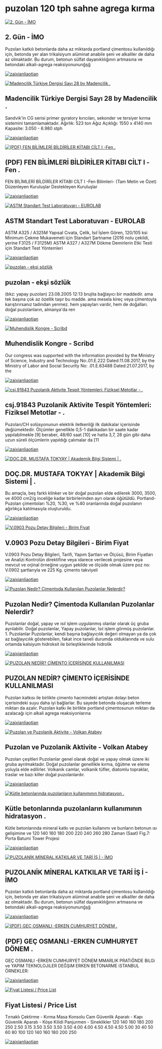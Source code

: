 # puzolan 120 tph sahne agrega kırma
<a href="https://mnn.zoosnet.net/LR/Chatpre.aspx?id=MNN94995150&p=https://topgrinding.com/" target="_blank">![2. Gün - İMO](https://github.com/technlg/images/blob/main/33.jpg)</a>
## 2. Gün - İMO
Puzolan katkılı betonlarda daha az miktarda portland çimentosu kullanıldığı için, betonda yer alan trikalsiyum alüminat anabile şeni ve alkaliler de daha az olmaktadır. Bu durum, betonun sülfat dayanıklılığının artmasına ve betondaki alkali-agrega reaksiyonununğşğ
<a href="https://mnn.zoosnet.net/LR/Chatpre.aspx?id=MNN94995150&p=https://topgrinding.com/" target="_blank"><img src="https://github.com/technlg/images/raw/main/chat11.jpg" alt="zaixianliaotian"/></a><a href="//whatsapp.shibangsoft.com/WhatsApp.php" ><img src="https://github.com/technlg/images/raw/main/chat11.png" alt=""></a>
<a href="https://mnn.zoosnet.net/LR/Chatpre.aspx?id=MNN94995150&p=https://topgrinding.com/" target="_blank">![Madencilik Türkiye Dergisi Sayı 28 by Madencilik .](https://github.com/technlg/images/blob/main/12.jpg)</a>
## Madencilik Türkiye Dergisi Sayı 28 by Madencilik .
Sandvik'in CG serisi primer gyratory kırıcıları, sekonder ve tersiyer kırma sistemini tamamlamaktadır. Ağırlık: 523 ton Ağız Açıklığı: 1550 x 4140 mm Kapasite: 3.050 - 6.980 stph 
<a href="https://mnn.zoosnet.net/LR/Chatpre.aspx?id=MNN94995150&p=https://topgrinding.com/" target="_blank"><img src="https://github.com/technlg/images/raw/main/chat11.jpg" alt="zaixianliaotian"/></a><a href="//whatsapp.shibangsoft.com/WhatsApp.php" ><img src="https://github.com/technlg/images/raw/main/chat11.png" alt=""></a>
<a href="https://mnn.zoosnet.net/LR/Chatpre.aspx?id=MNN94995150&p=https://topgrinding.com/" target="_blank">![(PDF) FEN BİLİMLERİ BİLDİRİLER KİTABI CİLT I -Fen .](https://github.com/technlg/images/blob/main/15.jpg)</a>
## (PDF) FEN BİLİMLERİ BİLDİRİLER KİTABI CİLT I -Fen .
FEN BİLİMLERİ BİLDİRİLER KİTABI CİLT I -Fen Bilimleri- (Tam Metin ve Özet) Düzenleyen Kuruluşlar Destekleyen Kuruluşlar
<a href="https://mnn.zoosnet.net/LR/Chatpre.aspx?id=MNN94995150&p=https://topgrinding.com/" target="_blank"><img src="https://github.com/technlg/images/raw/main/chat11.jpg" alt="zaixianliaotian"/></a><a href="//whatsapp.shibangsoft.com/WhatsApp.php" ><img src="https://github.com/technlg/images/raw/main/chat11.png" alt=""></a>
<a href="https://mnn.zoosnet.net/LR/Chatpre.aspx?id=MNN94995150&p=https://topgrinding.com/" target="_blank">![ASTM Standart Test Laboratuvarı - EUROLAB](https://github.com/technlg/images/blob/main/12.jpg)</a>
## ASTM Standart Test Laboratuvarı - EUROLAB
ASTM A325 / A325M Yapısal Cıvata, Çelik, Isıl İşlem Gören, 120/105 ksi Minimum Çekme Mukavemeti için Standart Şartname (2016 nolu çekildi, yerine F3125 / F3125M) ASTM A327 / A327M Dökme Demirlerin Etki Testi için Standart Test Yöntemleri
<a href="https://mnn.zoosnet.net/LR/Chatpre.aspx?id=MNN94995150&p=https://topgrinding.com/" target="_blank"><img src="https://github.com/technlg/images/raw/main/chat11.jpg" alt="zaixianliaotian"/></a><a href="//whatsapp.shibangsoft.com/WhatsApp.php" ><img src="https://github.com/technlg/images/raw/main/chat11.png" alt=""></a>
<a href="https://mnn.zoosnet.net/LR/Chatpre.aspx?id=MNN94995150&p=https://topgrinding.com/" target="_blank">![puzolan - ekşi sözlük](https://github.com/technlg/images/blob/main/40.jpg)</a>
## puzolan - ekşi sözlük
(bkz: yapay puzolan) 23.08.2005 12:13 brujita bağlayıcı bir maddedir. ama tek başına çok az özellik taşır bu madde. ama mesela kireç veya çimentoyla karıştırırsanız tadından yenmez. hem yapayları vardır, hem de doğalları. doğal puzolanların, almanya'da ren 
<a href="https://mnn.zoosnet.net/LR/Chatpre.aspx?id=MNN94995150&p=https://topgrinding.com/" target="_blank"><img src="https://github.com/technlg/images/raw/main/chat11.jpg" alt="zaixianliaotian"/></a><a href="//whatsapp.shibangsoft.com/WhatsApp.php" ><img src="https://github.com/technlg/images/raw/main/chat11.png" alt=""></a>
<a href="https://mnn.zoosnet.net/LR/Chatpre.aspx?id=MNN94995150&p=https://topgrinding.com/" target="_blank">![Muhendislik Kongre - Scribd](https://github.com/technlg/images/blob/main/58.jpg)</a>
## Muhendislik Kongre - Scribd
Our congress was supported with the information provided by the Ministry of Science, Industry and Technology No:.01.E.222 Dated:11.08.2017, by the Ministry of Labor and Social Security No: .01.E.63488 Dated:21.07.2017, by the
<a href="https://mnn.zoosnet.net/LR/Chatpre.aspx?id=MNN94995150&p=https://topgrinding.com/" target="_blank"><img src="https://github.com/technlg/images/raw/main/chat11.jpg" alt="zaixianliaotian"/></a><a href="//whatsapp.shibangsoft.com/WhatsApp.php" ><img src="https://github.com/technlg/images/raw/main/chat11.png" alt=""></a>
<a href="https://mnn.zoosnet.net/LR/Chatpre.aspx?id=MNN94995150&p=https://topgrinding.com/" target="_blank">![csj.91843 Puzolanik Aktivite Tespit Yöntemleri: Fiziksel Metotlar - .](https://github.com/technlg/images/blob/main/51.jpg)</a>
## csj.91843 Puzolanik Aktivite Tespit Yöntemleri: Fiziksel Metotlar - .
Puzolan/CH solüsyonunun elektrik iletkenliği ilk dakikalar içerisinde değiúmektedir. Ölçümler genellikle 0,5-1 dakikadan bir saate kadar yapılabilmekle [9] beraber, 48/60 saat [10] ve hatta 3,7, 28 gün gibi daha uzun süreli ölçümlerin yapıldığı çalımalar da [11 
<a href="https://mnn.zoosnet.net/LR/Chatpre.aspx?id=MNN94995150&p=https://topgrinding.com/" target="_blank"><img src="https://github.com/technlg/images/raw/main/chat11.jpg" alt="zaixianliaotian"/></a><a href="//whatsapp.shibangsoft.com/WhatsApp.php" ><img src="https://github.com/technlg/images/raw/main/chat11.png" alt=""></a>
<a href="https://mnn.zoosnet.net/LR/Chatpre.aspx?id=MNN94995150&p=https://topgrinding.com/" target="_blank">![DOÇ.DR. MUSTAFA TOKYAY | Akademik Bilgi Sistemi | .](https://github.com/technlg/images/blob/main/33.jpg)</a>
## DOÇ.DR. MUSTAFA TOKYAY | Akademik Bilgi Sistemi | .
Bu amaçla, beş farklı klinker ve bir doğal puzolan elde edilerek 3000, 3500, ve 4000 cm2/g inceliğe kadar birbirlerinden ayrı olarak öğütüldü. Portland-Puzolan çimentoları %20, %30, ve %40 oranlarında doğal puzolanın ağırlıkça katılmasıyla oluşturuldu.
<a href="https://mnn.zoosnet.net/LR/Chatpre.aspx?id=MNN94995150&p=https://topgrinding.com/" target="_blank"><img src="https://github.com/technlg/images/raw/main/chat11.jpg" alt="zaixianliaotian"/></a><a href="//whatsapp.shibangsoft.com/WhatsApp.php" ><img src="https://github.com/technlg/images/raw/main/chat11.png" alt=""></a>
<a href="https://mnn.zoosnet.net/LR/Chatpre.aspx?id=MNN94995150&p=https://topgrinding.com/" target="_blank">![V.0903 Pozu Detay Bilgileri - Birim Fiyat](https://github.com/technlg/images/blob/main/42.jpg)</a>
## V.0903 Pozu Detay Bilgileri - Birim Fiyat
V.0903 Pozu Detay Bilgileri, Tarifi, Yapım Şartları ve Ölçüsü, Birim Fiyatları ve Analizi Kontrolün direktifine veya idarece verilecek projesine veya mevcut ve orjinal örneğine uygun şekilde ve ölçüde olmak üzere poz no: V.0902 şartlarıyla ve 225 Kg. çimento takviyeli 
<a href="https://mnn.zoosnet.net/LR/Chatpre.aspx?id=MNN94995150&p=https://topgrinding.com/" target="_blank"><img src="https://github.com/technlg/images/raw/main/chat11.jpg" alt="zaixianliaotian"/></a><a href="//whatsapp.shibangsoft.com/WhatsApp.php" ><img src="https://github.com/technlg/images/raw/main/chat11.png" alt=""></a>
<a href="https://mnn.zoosnet.net/LR/Chatpre.aspx?id=MNN94995150&p=https://topgrinding.com/" target="_blank">![Puzolan Nedir? Çimentoda Kullanılan Puzolanlar Nelerdir?](https://github.com/technlg/images/blob/main/19.jpg)</a>
## Puzolan Nedir? Çimentoda Kullanılan Puzolanlar Nelerdir?
Puzolanlar doğal, yapay ve ısıl işlem uygulanmış olanlar olarak üç gruba ayrılabilir. Doğal puzolanlar, Yapay puzolanlar, Isıl işlem görmüş puzolanlar. 1. Puzolanlar Puzolanlar, kendi başına bağlayıcılık değeri olmayan ya da çok az bağlayıcılık gösterebilen, fakat ince taneli durumda olduklarında ve sulu ortamda kalsiyum hidroksit ile birleştiklerinde hidrolik 
<a href="https://mnn.zoosnet.net/LR/Chatpre.aspx?id=MNN94995150&p=https://topgrinding.com/" target="_blank"><img src="https://github.com/technlg/images/raw/main/chat11.jpg" alt="zaixianliaotian"/></a><a href="//whatsapp.shibangsoft.com/WhatsApp.php" ><img src="https://github.com/technlg/images/raw/main/chat11.png" alt=""></a>
<a href="https://mnn.zoosnet.net/LR/Chatpre.aspx?id=MNN94995150&p=https://topgrinding.com/" target="_blank">![PUZOLAN NEDİR? ÇİMENTO İÇERİSİNDE KULLANILMASI](https://github.com/technlg/images/blob/main/7.jpg)</a>
## PUZOLAN NEDİR? ÇİMENTO İÇERİSİNDE KULLANILMASI
Puzolan katkısı ile birlikte çimento hacmindeki artıştan dolayı beton içerisindeki suyu daha iyi bağlarlar. Bu sayede betonda oluşacak terleme miktarı da azalır. Puzolan katkı ile birlikte portland çimentosunun miktarı da azalacağı için alkali agrega reaksiyonlarına
<a href="https://mnn.zoosnet.net/LR/Chatpre.aspx?id=MNN94995150&p=https://topgrinding.com/" target="_blank"><img src="https://github.com/technlg/images/raw/main/chat11.jpg" alt="zaixianliaotian"/></a><a href="//whatsapp.shibangsoft.com/WhatsApp.php" ><img src="https://github.com/technlg/images/raw/main/chat11.png" alt=""></a>
<a href="https://mnn.zoosnet.net/LR/Chatpre.aspx?id=MNN94995150&p=https://topgrinding.com/" target="_blank">![Puzolan ve Puzolanik Aktivite - Volkan Atabey](https://github.com/technlg/images/blob/main/1.jpg)</a>
## Puzolan ve Puzolanik Aktivite - Volkan Atabey
Puzolan çeşitleri Puzolanlar genel olarak doğal ve yapay olmak üzere iki gruba ayrılmaktadır. Doğal puzolanlar genellikle kırma, öğütme ve eleme yoluyla elde edilirler. Volkanik camlar, volkanik tüfler, diatomlu topraklar, traslar ve bazı killer doğal puzolanlardır.
<a href="https://mnn.zoosnet.net/LR/Chatpre.aspx?id=MNN94995150&p=https://topgrinding.com/" target="_blank"><img src="https://github.com/technlg/images/raw/main/chat11.jpg" alt="zaixianliaotian"/></a><a href="//whatsapp.shibangsoft.com/WhatsApp.php" ><img src="https://github.com/technlg/images/raw/main/chat11.png" alt=""></a>
<a href="https://mnn.zoosnet.net/LR/Chatpre.aspx?id=MNN94995150&p=https://topgrinding.com/" target="_blank">![Kütle betonlarında puzolanların kullanımının hidratasyon .](https://github.com/technlg/images/blob/main/23.jpg)</a>
## Kütle betonlarında puzolanların kullanımının hidratasyon .
Kütle betonlarında mineral katkı ve puzolan kullanımı ve bunların betonun ısı gelişimine ve  120 140 160 180 200 220 240 260 280 Zaman (Saat) Fig.7: Porta Batumi Tower Projesi 
<a href="https://mnn.zoosnet.net/LR/Chatpre.aspx?id=MNN94995150&p=https://topgrinding.com/" target="_blank"><img src="https://github.com/technlg/images/raw/main/chat11.jpg" alt="zaixianliaotian"/></a><a href="//whatsapp.shibangsoft.com/WhatsApp.php" ><img src="https://github.com/technlg/images/raw/main/chat11.png" alt=""></a>
<a href="https://mnn.zoosnet.net/LR/Chatpre.aspx?id=MNN94995150&p=https://topgrinding.com/" target="_blank">![PUZOLANİK MİNERAL KATKILAR VE TARİ İŞ İ - İMO](https://github.com/technlg/images/blob/main/58.jpg)</a>
## PUZOLANİK MİNERAL KATKILAR VE TARİ İŞ İ - İMO
Puzolan katkılı betonlarda daha az miktarda portland çimentosu kullanıldığı için, betonda yer alan trikalsiyum alüminat anabile şeni ve alkaliler de daha az olmaktadır. Bu durum, betonun sülfat dayanıklılığının artmasına ve betondaki alkali-agrega reaksiyonununğşğ
<a href="https://mnn.zoosnet.net/LR/Chatpre.aspx?id=MNN94995150&p=https://topgrinding.com/" target="_blank"><img src="https://github.com/technlg/images/raw/main/chat11.jpg" alt="zaixianliaotian"/></a><a href="//whatsapp.shibangsoft.com/WhatsApp.php" ><img src="https://github.com/technlg/images/raw/main/chat11.png" alt=""></a>
<a href="https://mnn.zoosnet.net/LR/Chatpre.aspx?id=MNN94995150&p=https://topgrinding.com/" target="_blank">![(PDF) GEÇ OSMANLI -ERKEN CUMHURYET DÖNEM .](https://github.com/technlg/images/blob/main/61.jpg)</a>
## (PDF) GEÇ OSMANLI -ERKEN CUMHURYET DÖNEM .
GEÇ OSMANLI -ERKEN CUMHURYET DÖNEM MMARLIK PRATiĞNDE BiLGi ve YAPIM TEKNOLOJiLER DEĞŞiM ERKEN BETONARME iSTANBUL ÖRNEKLER: 
<a href="https://mnn.zoosnet.net/LR/Chatpre.aspx?id=MNN94995150&p=https://topgrinding.com/" target="_blank"><img src="https://github.com/technlg/images/raw/main/chat11.jpg" alt="zaixianliaotian"/></a><a href="//whatsapp.shibangsoft.com/WhatsApp.php" ><img src="https://github.com/technlg/images/raw/main/chat11.png" alt=""></a>
<a href="https://mnn.zoosnet.net/LR/Chatpre.aspx?id=MNN94995150&p=https://topgrinding.com/" target="_blank">![Fiyat Listesi / Price List](https://github.com/technlg/images/blob/main/53.jpg)</a>
## Fiyat Listesi / Price List
Tırnaklı Çektirme - Kırma Masa Konsolu Cam Güvenlik Aparatı - Kapı Güvenlik Aparatı - Köşe Kilidi Panjurmen - Sineklikler  120 140 160 180 200 250 2.50 3.15 3.50 3.50 3.50 3.50 4.00 4.00 4.50 4.50 4.50 5.00 30 40 50 60 80 100 120 140 160 180 200 250 
<a href="https://mnn.zoosnet.net/LR/Chatpre.aspx?id=MNN94995150&p=https://topgrinding.com/" target="_blank"><img src="https://github.com/technlg/images/raw/main/chat11.jpg" alt="zaixianliaotian"/></a><a href="//whatsapp.shibangsoft.com/WhatsApp.php" ><img src="https://github.com/technlg/images/raw/main/chat11.png" alt=""></a>
